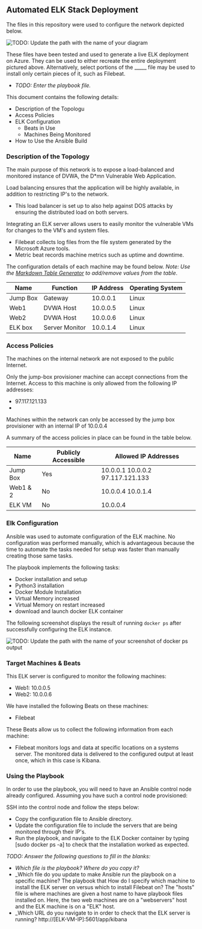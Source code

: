 ## Automated ELK Stack Deployment

The files in this repository were used to configure the network depicted below.

![TODO: Update the path with the name of your diagram](Images/diagram_filename.png)

These files have been tested and used to generate a live ELK deployment on Azure. They can be used to either recreate the entire deployment pictured above. Alternatively, select portions of the _____ file may be used to install only certain pieces of it, such as Filebeat.

  - _TODO: Enter the playbook file._

This document contains the following details:
- Description of the Topologu
- Access Policies
- ELK Configuration
  - Beats in Use
  - Machines Being Monitored
- How to Use the Ansible Build


### Description of the Topology

The main purpose of this network is to expose a load-balanced and monitored instance of DVWA, the D*mn Vulnerable Web Application.

Load balancing ensures that the application will be highly available, in addition to restricting IP's to the network.
- This load balancer is set up to also help against DOS attacks by ensuring the distributed load on both servers.

Integrating an ELK server allows users to easily monitor the vulnerable VMs for changes to the VM's and system files.
- Filebeat collects log files from the file system generated by the Microsoft Azure tools.
- Metric beat records machine metrics such as uptime and downtime.

The configuration details of each machine may be found below.
_Note: Use the [Markdown Table Generator](http://www.tablesgenerator.com/markdown_tables) to add/remove values from the table_.

| Name     | Function     | IP Address | Operating System |
|----------|--------------|------------|------------------|
| Jump Box | Gateway      | 10.0.0.1   | Linux            |
| Web1     |DVWA Host     | 10.0.0.5   | Linux            |
| Web2     |DVWA Host     | 10.0.0.6   | Linux            |
| ELK box  |Server Monitor| 10.0.1.4   | Linux            |

### Access Policies

The machines on the internal network are not exposed to the public Internet. 

Only the jump-box provisioner machine can accept connections from the Internet. Access to this machine is only allowed from the following IP addresses:
- 97.117.121.133
- 

Machines within the network can only be accessed by the jump box provisioner with an internal IP of 10.0.0.4

A summary of the access policies in place can be found in the table below.

| Name     | Publicly Accessible | Allowed IP Addresses |
|----------|---------------------|------------------------------------|
| Jump Box | Yes                 | 10.0.0.1  10.0.0.2  97.117.121.133 |
| Web1 & 2 | No                  |        10.0.0.4   10.0.1.4         |
|  ELK VM  | No                  |              10.0.0.4              |

### Elk Configuration

Ansible was used to automate configuration of the ELK machine. No configuration was performed manually, which is advantageous because the time to automate the tasks needed for setup was faster than manually creating those same tasks.

The playbook implements the following tasks:
- Docker installation and setup
- Python3 installation 
- Docker Module Installation
- Virtual Memory increased
- Virtual Memory on restart increased
- download and launch docker ELK container

The following screenshot displays the result of running `docker ps` after successfully configuring the ELK instance.

![TODO: Update the path with the name of your screenshot of docker ps output](Images/docker_ps_output.png)

### Target Machines & Beats
This ELK server is configured to monitor the following machines:
- Web1: 10.0.0.5
- Web2: 10.0.0.6

We have installed the following Beats on these machines:
- Filebeat

These Beats allow us to collect the following information from each machine:
- Filebeat monitors logs and data at specific locations on a systems server. The monitored data is delivered to the configured output at least once, which in this case is Kibana.

### Using the Playbook
In order to use the playbook, you will need to have an Ansible control node already configured. Assuming you have such a control node provisioned: 

SSH into the control node and follow the steps below:
- Copy the configuration file to Ansible directory.
- Update the configuration file to include the servers that are being monitored through their IP's.
- Run the playbook, and navigate to the ELK Docker container by typing [sudo docker ps -a] to check that the installation worked as expected.

_TODO: Answer the following questions to fill in the blanks:_
- _Which file is the playbook? Where do you copy it?_
- _Which file do you update to make Ansible run the playbook on a specific machine? The playbook that How do I specify which machine to install the ELK server on versus which to install Filebeat on? The "hosts" file is where machines are given a host name to have playbook files installed on. Here, the two web machines are on a "webservers" host and the ELK machine is on a "ELK" host.
- _Which URL do you navigate to in order to check that the ELK server is running? http://[ELK-VM-IP]:5601/app/kibana
